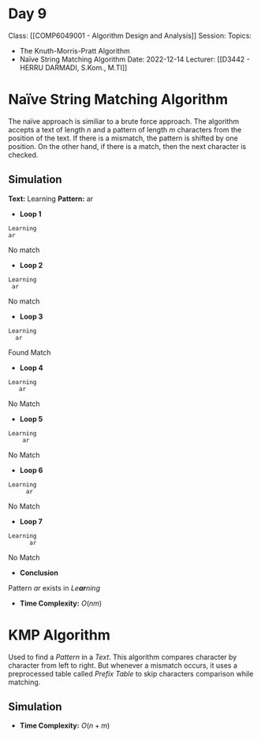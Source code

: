 # Day 9
Class: [[COMP6049001 - Algorithm Design and Analysis]]
Session: 
Topics: 
- The Knuth-Morris-Pratt Algorithm 
- Naïve String Matching Algorithm
Date: 2022-12-14
Lecturer: [[D3442 - HERRU DARMADI, S.Kom., M.TI]]

# Naïve String Matching Algorithm

The naïve approach is similiar to a brute force approach. The algorithm accepts a text of length $n$ and a pattern of length $m$ characters from the position of the text. If there is a mismatch, the pattern is shifted by one position. On the other hand, if there is a match, then the next character is checked.

## Simulation

**Text:** Learning
**Pattern:** ar

- **Loop 1**
```
Learning
ar
```

No match

- **Loop 2**
```
Learning
 ar
```

No match

- **Loop 3**
```
Learning
  ar
```

Found Match

- **Loop 4**
```
Learning
   ar
```

No Match

- **Loop 5**
```
Learning
    ar
```

No Match

- **Loop 6**
```
Learning
     ar
```

No Match

- **Loop 7**
```
Learning
      ar
```

No Match

- **Conclusion**

Pattern *ar* exists in *Le**ar**ning*

- **Time Complexity:** $O(nm)$

# KMP Algorithm

Used to find a *Pattern* in a *Text*. This algorithm compares character by character from left to right. But whenever a mismatch occurs, it uses a preprocessed table called *Prefix Table* to skip characters comparison while matching.

## Simulation


- **Time Complexity:** $O(n + m)$